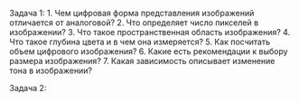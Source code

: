 Задача 1:
    1. Чем цифровая форма представления изображений отличается от аналоговой?
    2. Что определяет число пикселей в изображении?
    3. Что такое пространственная область изображения?
    4. Что такое глубина цвета и в чем она измеряется?
    5. Как посчитать объем цифрового изображения?
    6. Какие есть рекомендации к выбору размера изображения?
    7. Какая зависимость описывает изменение тона в изображении?

Задача 2:

